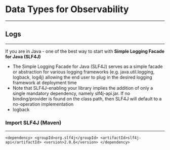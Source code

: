 
# Data Types for Observability
---

## Logs
---
If you are in Java - one of the best way to start with **Simple Logging Facade for Java (SLF4J)**

- The Simple Logging Facade for Java (SLF4J) serves as a simple facade or abstraction for various logging frameworks (e.g. java.util.logging, logback, log4j) allowing the end user to plug in the desired logging framework at deployment time
- Note that SLF4J-enabling your library implies the addition of only a single mandatory dependency, namely slf4j-api.jar. If no binding/provider is found on the class path, then SLF4J will default to a no-operation implementation
- logback 

### Import SLF4J (Maven)
---

`
<dependency>
    <groupId>org.slf4j</groupId>
    <artifactId>slf4j-api</artifactId>
    <version>2.0.6</version>
</dependency>
`
